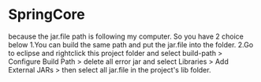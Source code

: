 # SpringCore

because the jar.file path is following my computer.
So you have 2 choice below
1.You can build the same path and put the jar.file into the folder.
2.Go to eclipse and rightclick this project folder and select build-path > Configure Build Path > delete all error jar 
and select Libraries > Add External JARs > then select all jar.file in the project's lib folder.  
